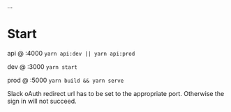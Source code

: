 ...

# Start

api @ :4000 `yarn api:dev || yarn api:prod`

dev @ :3000 `yarn start`

prod @ :5000 `yarn build && yarn serve`

Slack oAuth redirect url has to be set to the appropriate port. Otherwise the sign in will not succeed.
